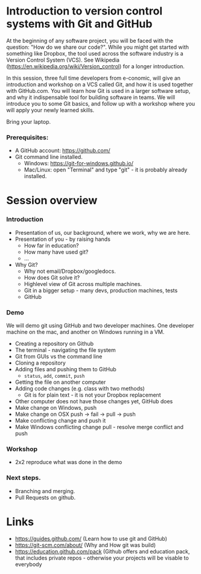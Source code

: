 # Introduction to version control systems with Git and GitHub

At the beginning of any software project, you will be faced with the question:
"How do we share our code?". While you might get started with something like
Dropbox, the tool used across the software industry is a Version Control
System (VCS). See Wikipedia (https://en.wikipedia.org/wiki/Version_control)
for a longer introduction.

In this session, three full time developers from e-conomic, will give an
introduction and workshop on a VCS called Git, and how it is used together
with GitHub.com. You will learn how Git is used in a larger software setup,
and why it indispensable tool for building software in teams. We will
introduce you to some Git basics, and follow up with a workshop where you will
apply your newly learned skills.

Bring your laptop.

### Prerequisites:
* A GitHub account: https://github.com/
* Git command line installed.
    * Windows: https://git-for-windows.github.io/
    * Mac/Linux: open "Terminal" and type "git" - it is probably already installed.


# Session overview

### Introduction
* Presentation of us, our background, where we work, why we are here.
* Presentation of you - by raising hands 
   * How far in education?
   * How many have used git?
   * ...
* Why Git?
    * Why not email/Dropbox/googledocs.
    * How does Git solve it?
    * Highlevel view of Git across multiple machines.
    * Git in a bigger setup - many devs, production machines, tests
    * GitHub

### Demo

We will demo git using GitHub and two developer machines. One developer machine on the mac,
and another on Windows running in a VM.

 * Creating a repository on Github
 * The terminal - navigating the file system
 * Git from GUIs vs the command line
 * Cloning a repository
 * Adding files and pushing them to GitHub
     * `status`, `add`, `commit`, `push`
 * Getting the file on another computer
 * Adding code changes (e.g. class with two methods)
     * Git is for plain text - it is not your Dropbox replacement
 * Other computer does not have those changes yet, GitHub does
 * Make change on Windows, push
 * Make change on OSX push -> fail -> pull -> push
 * Make conflicting change and push it
 * Make Windows conflicting change pull - resolve merge conflict and push

### Workshop
* 2x2 reproduce what was done in the demo

### Next steps.
* Branching and merging.
* Pull Requests on github.


# Links
* https://guides.github.com/ (Learn how to use git and GitHub)
* https://git-scm.com/about/ (Why and How git was build)
* https://education.github.com/pack (Github offers and education pack, that includes private repos - otherwise your projects will be visable to everybody
